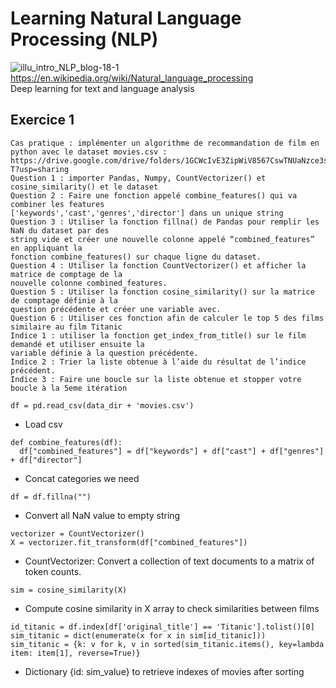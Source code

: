 # Learning Natural Language Processing (NLP)
![illu_intro_NLP_blog-18-1](https://user-images.githubusercontent.com/33722914/150346520-1f10f67c-da13-40b4-8634-e76caa77e075.png)
https://en.wikipedia.org/wiki/Natural_language_processing \
Deep learning for text and language analysis

## Exercice 1
```
Cas pratique : implémenter un algorithme de recommandation de film en
python avec le dataset movies.csv :
https://drive.google.com/drive/folders/1GCWcIvE3ZipWiV8567CswTNUaNzce3s
T?usp=sharing
Question 1 : importer Pandas, Numpy, CountVectorizer() et cosine_similarity() et le dataset
Question 2 : Faire une fonction appelé combine_features() qui va combiner les features
['keywords','cast','genres','director'] dans un unique string
Question 3 : Utiliser la fonction fillna() de Pandas pour remplir les NaN du dataset par des
string vide et créer une nouvelle colonne appelé “combined_features” en appliquant la
fonction combine_features() sur chaque ligne du dataset.
Question 4 : Utiliser la fonction CountVectorizer() et afficher la matrice de comptage de la
nouvelle colonne combined_features.
Question 5 : Utiliser la fonction cosine_similarity() sur la matrice de comptage définie à la
question précédente et créer une variable avec.
Question 6 : Utiliser ces fonction afin de calculer le top 5 des films similaire au film Titanic
Indice 1 : utiliser la fonction get_index_from_title() sur le film demandé et utiliser ensuite la
variable définie à la question précédente.
Indice 2 : Trier la liste obtenue à l’aide du résultat de l’indice précédent.
Indice 3 : Faire une boucle sur la liste obtenue et stopper votre boucle à la 5eme itération
```
```
df = pd.read_csv(data_dir + 'movies.csv')
```
- Load csv

```
def combine_features(df):
  df["combined_features"] = df["keywords"] + df["cast"] + df["genres"] + df["director"]
```
- Concat categories we need

```
df = df.fillna("")
```
- Convert all NaN value to empty string
```
vectorizer = CountVectorizer()
X = vectorizer.fit_transform(df["combined_features"]) 
```
- CountVectorizer: Convert a collection of text documents to a matrix of token counts.

```
sim = cosine_similarity(X)
```
- Compute cosine similarity in X array to check similarities between films

```
id_titanic = df.index[df['original_title'] == 'Titanic'].tolist()[0]
sim_titanic = dict(enumerate(x for x in sim[id_titanic]))
sim_titanic = {k: v for k, v in sorted(sim_titanic.items(), key=lambda item: item[1], reverse=True)}
```
- Dictionary {id: sim_value} to retrieve indexes of movies after sorting 
